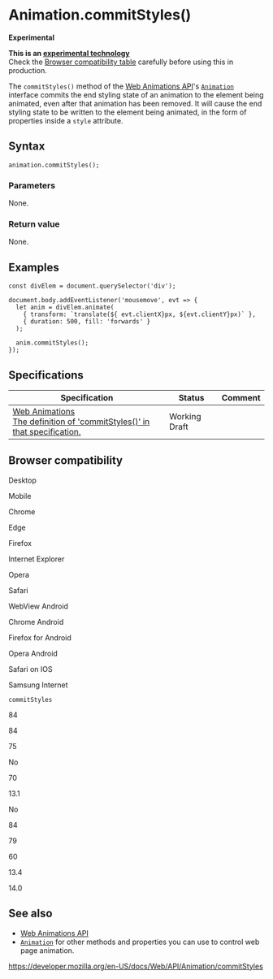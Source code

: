# Animation.commitStyles()

**Experimental**

**This is an [experimental technology](https://developer.mozilla.org/en-US/docs/MDN/Guidelines/Conventions_definitions#experimental)**  
Check the [Browser compatibility table](#browser_compatibility) carefully before using this in production.

The `commitStyles()` method of the [Web Animations API](../web_animations_api)'s [`Animation`](../animation) interface commits the end styling state of an animation to the element being animated, even after that animation has been removed. It will cause the end styling state to be written to the element being animated, in the form of properties inside a `style` attribute.

## Syntax

    animation.commitStyles();

### Parameters

None.

### Return value

None.

## Examples

    const divElem = document.querySelector('div');

    document.body.addEventListener('mousemove', evt => {
      let anim = divElem.animate(
        { transform: `translate(${ evt.clientX}px, ${evt.clientY}px)` },
        { duration: 500, fill: 'forwards' }
      );

      anim.commitStyles();
    });

## Specifications

<table><thead><tr class="header"><th>Specification</th><th>Status</th><th>Comment</th></tr></thead><tbody><tr class="odd"><td><a href="https://drafts.csswg.org/web-animations-1/#dom-animation-commitstyles">Web Animations<br />
<span class="small">The definition of 'commitStyles()' in that specification.</span></a></td><td><span class="spec-wd">Working Draft</span></td><td></td></tr></tbody></table>

## Browser compatibility

Desktop

Mobile

Chrome

Edge

Firefox

Internet Explorer

Opera

Safari

WebView Android

Chrome Android

Firefox for Android

Opera Android

Safari on IOS

Samsung Internet

`commitStyles`

84

84

75

No

70

13.1

No

84

79

60

13.4

14.0

## See also

- [Web Animations API](../web_animations_api)
- [`Animation`](../animation) for other methods and properties you can use to control web page animation.

<a href="https://developer.mozilla.org/en-US/docs/Web/API/Animation/commitStyles" class="_attribution-link">https://developer.mozilla.org/en-US/docs/Web/API/Animation/commitStyles</a>
